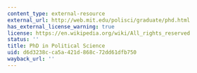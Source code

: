 ```yaml
---
content_type: external-resource
external_url: http://web.mit.edu/polisci/graduate/phd.html
has_external_license_warning: true
license: https://en.wikipedia.org/wiki/All_rights_reserved
status: ''
title: PhD in Political Science
uid: d6d3238c-ca5a-421d-868c-72dd61dfb750
wayback_url: ''
---
```

